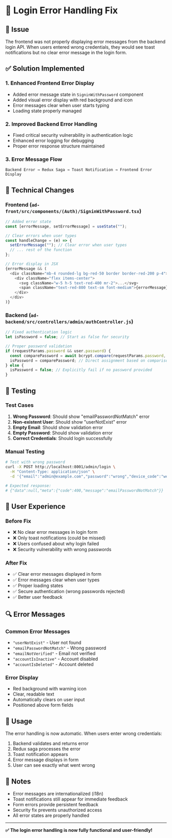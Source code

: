 # 🔐 Login Error Handling Fix

## 🚨 Issue
The frontend was not properly displaying error messages from the backend login API. When users entered wrong credentials, they would see toast notifications but no clear error message in the login form.

## ✅ Solution Implemented

### 1. Enhanced Frontend Error Display
- Added error message state in `SigninWithPassword` component
- Added visual error display with red background and icon
- Error messages clear when user starts typing
- Loading state properly managed

### 2. Improved Backend Error Handling
- Fixed critical security vulnerability in authentication logic
- Enhanced error logging for debugging
- Proper error response structure maintained

### 3. Error Message Flow
```
Backend Error → Redux Saga → Toast Notification → Frontend Error Display
```

## 🔧 Technical Changes

### Frontend (`ad-front/src/components/(Auth)/SigninWithPassword.tsx`)
```typescript
// Added error state
const [errorMessage, setErrorMessage] = useState("");

// Clear errors when user types
const handleChange = (e) => {
  setErrorMessage(""); // Clear error when user types
  // ... rest of the function
};

// Error display in JSX
{errorMessage && (
  <div className="mb-4 rounded-lg bg-red-50 border border-red-200 p-4">
    <div className="flex items-center">
      <svg className="w-5 h-5 text-red-400 mr-2">...</svg>
      <span className="text-red-800 text-sm font-medium">{errorMessage}</span>
    </div>
  </div>
)}
```

### Backend (`ad-backend/src/controllers/admin/authController.js`)
```javascript
// Fixed authentication logic
let isPassword = false; // Start as false for security

// Proper password validation
if (requestParams.password && user.password) {
  const comparePassword = await bcrypt.compare(requestParams.password, user.password);
  isPassword = comparePassword; // Direct assignment based on comparison
} else {
  isPassword = false; // Explicitly fail if no password provided
}
```

## 🧪 Testing

### Test Cases
1. **Wrong Password**: Should show "emailPasswordNotMatch" error
2. **Non-existent User**: Should show "userNotExist" error  
3. **Empty Email**: Should show validation error
4. **Empty Password**: Should show validation error
5. **Correct Credentials**: Should login successfully

### Manual Testing
```bash
# Test with wrong password
curl -X POST http://localhost:8001/admin/login \
  -H "Content-Type: application/json" \
  -d '{"email":"admin@example.com","password":"wrong","device_code":"web-admin"}'

# Expected response:
# {"data":null,"meta":{"code":400,"message":"emailPasswordNotMatch"}}
```

## 🎯 User Experience

### Before Fix
- ❌ No clear error messages in login form
- ❌ Only toast notifications (could be missed)
- ❌ Users confused about why login failed
- ❌ Security vulnerability with wrong passwords

### After Fix
- ✅ Clear error messages displayed in form
- ✅ Error messages clear when user types
- ✅ Proper loading states
- ✅ Secure authentication (wrong passwords rejected)
- ✅ Better user feedback

## 🔍 Error Messages

### Common Error Messages
- `"userNotExist"` - User not found
- `"emailPasswordNotMatch"` - Wrong password
- `"emailNotVerified"` - Email not verified
- `"accountIsInactive"` - Account disabled
- `"accountIsDeleted"` - Account deleted

### Error Display
- Red background with warning icon
- Clear, readable text
- Automatically clears on user input
- Positioned above form fields

## 🚀 Usage

The error handling is now automatic. When users enter wrong credentials:

1. Backend validates and returns error
2. Redux saga processes the error
3. Toast notification appears
4. Error message displays in form
5. User can see exactly what went wrong

## 📝 Notes

- Error messages are internationalized (i18n)
- Toast notifications still appear for immediate feedback
- Form errors provide persistent feedback
- Security fix prevents unauthorized access
- All error states are properly handled

---

**✅ The login error handling is now fully functional and user-friendly!** 